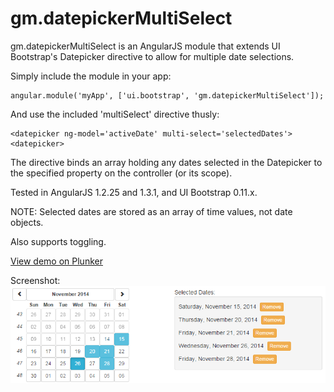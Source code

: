 gm.datepickerMultiSelect
========================

gm.datepickerMultiSelect is an AngularJS module that extends UI Bootstrap's Datepicker directive to allow for multiple date selections.

Simply include the module in your app:

    angular.module('myApp', ['ui.bootstrap', 'gm.datepickerMultiSelect']);

And use the included 'multiSelect' directive thusly:

    <datepicker ng-model='activeDate' multi-select='selectedDates'><datepicker>

The directive binds an array holding any dates selected in the Datepicker to the specified property on the controller (or its scope).

Tested in AngularJS 1.2.25 and 1.3.1, and UI Bootstrap 0.11.x.

NOTE: Selected dates are stored as an array of time values, not date objects.

Also supports toggling.

<a href='http://plnkr.co/iVSdXt?p=preview' target='_blank'>View demo on Plunker</a>

Screenshot:
![Alt text](screenshot.png "Screenshot")
